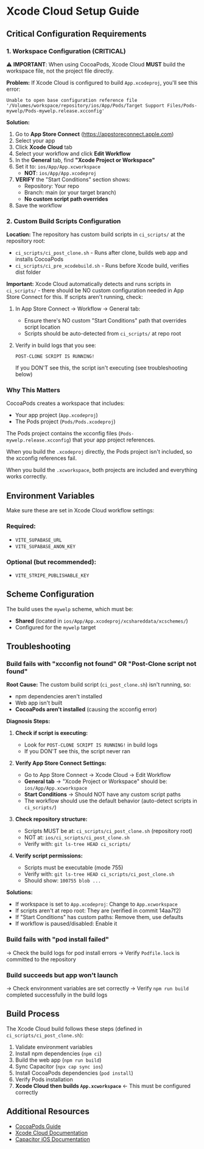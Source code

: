# Xcode Cloud Setup Guide

## Critical Configuration Requirements

### 1. Workspace Configuration (CRITICAL)

⚠️ **IMPORTANT**: When using CocoaPods, Xcode Cloud **MUST** build the workspace file, not the project file directly.

**Problem:** If Xcode Cloud is configured to build `App.xcodeproj`, you'll see this error:
```
Unable to open base configuration reference file
'/Volumes/workspace/repository/ios/App/Pods/Target Support Files/Pods-mywelp/Pods-mywelp.release.xcconfig'
```

**Solution:**

1. Go to **App Store Connect** (https://appstoreconnect.apple.com)
2. Select your app
3. Click **Xcode Cloud** tab
4. Select your workflow and click **Edit Workflow**
5. In the **General** tab, find **"Xcode Project or Workspace"**
6. Set it to: `ios/App/App.xcworkspace`
   - **NOT**: `ios/App/App.xcodeproj`
7. **VERIFY** the "Start Conditions" section shows:
   - Repository: Your repo
   - Branch: main (or your target branch)
   - **No custom script path overrides**
8. Save the workflow

### 2. Custom Build Scripts Configuration

**Location:** The repository has custom build scripts in `ci_scripts/` at the repository root:
- `ci_scripts/ci_post_clone.sh` - Runs after clone, builds web app and installs CocoaPods
- `ci_scripts/ci_pre_xcodebuild.sh` - Runs before Xcode build, verifies dist folder

**Important:** Xcode Cloud automatically detects and runs scripts in `ci_scripts/` - there should be NO custom configuration needed in App Store Connect for this. If scripts aren't running, check:

1. In App Store Connect → Workflow → General tab:
   - Ensure there's NO custom "Start Conditions" path that overrides script location
   - Scripts should be auto-detected from `ci_scripts/` at repo root

2. Verify in build logs that you see:
   ```
   POST-CLONE SCRIPT IS RUNNING!
   ```
   If you DON'T see this, the script isn't executing (see troubleshooting below)

### Why This Matters

CocoaPods creates a workspace that includes:
- Your app project (`App.xcodeproj`)
- The Pods project (`Pods/Pods.xcodeproj`)

The Pods project contains the xcconfig files (`Pods-mywelp.release.xcconfig`) that your app project references.

When you build the `.xcodeproj` directly, the Pods project isn't included, so the xcconfig references fail.

When you build the `.xcworkspace`, both projects are included and everything works correctly.

## Environment Variables

Make sure these are set in Xcode Cloud workflow settings:

### Required:
- `VITE_SUPABASE_URL`
- `VITE_SUPABASE_ANON_KEY`

### Optional (but recommended):
- `VITE_STRIPE_PUBLISHABLE_KEY`

## Scheme Configuration

The build uses the `mywelp` scheme, which must be:
- **Shared** (located in `ios/App/App.xcodeproj/xcshareddata/xcschemes/`)
- Configured for the `mywelp` target

## Troubleshooting

### Build fails with "xcconfig not found" OR "Post-Clone script not found"

**Root Cause:** The custom build script (`ci_post_clone.sh`) isn't running, so:
- npm dependencies aren't installed
- Web app isn't built
- **CocoaPods aren't installed** (causing the xcconfig error)

**Diagnosis Steps:**

1. **Check if script is executing:**
   - Look for `POST-CLONE SCRIPT IS RUNNING!` in build logs
   - If you DON'T see this, the script never ran

2. **Verify App Store Connect Settings:**
   - Go to App Store Connect → Xcode Cloud → Edit Workflow
   - **General tab** → "Xcode Project or Workspace" should be: `ios/App/App.xcworkspace`
   - **Start Conditions** → Should NOT have any custom script paths
   - The workflow should use the default behavior (auto-detect scripts in `ci_scripts/`)

3. **Check repository structure:**
   - Scripts MUST be at: `ci_scripts/ci_post_clone.sh` (repository root)
   - NOT at: `ios/ci_scripts/ci_post_clone.sh`
   - Verify with: `git ls-tree HEAD ci_scripts/`

4. **Verify script permissions:**
   - Scripts must be executable (mode 755)
   - Verify with: `git ls-tree HEAD ci_scripts/ci_post_clone.sh`
   - Should show: `100755 blob ...`

**Solutions:**

- If workspace is set to `App.xcodeproj`: Change to `App.xcworkspace`
- If scripts aren't at repo root: They are (verified in commit 14aa7f2)
- If "Start Conditions" has custom paths: Remove them, use defaults
- If workflow is paused/disabled: Enable it

### Build fails with "pod install failed"
→ Check the build logs for pod install errors
→ Verify `Podfile.lock` is committed to the repository

### Build succeeds but app won't launch
→ Check environment variables are set correctly
→ Verify `npm run build` completed successfully in the build logs

## Build Process

The Xcode Cloud build follows these steps (defined in `ci_scripts/ci_post_clone.sh`):

1. Validate environment variables
2. Install npm dependencies (`npm ci`)
3. Build the web app (`npm run build`)
4. Sync Capacitor (`npx cap sync ios`)
5. Install CocoaPods dependencies (`pod install`)
6. Verify Pods installation
7. **Xcode Cloud then builds `App.xcworkspace`** ← This must be configured correctly

## Additional Resources

- [CocoaPods Guide](https://guides.cocoapods.org/)
- [Xcode Cloud Documentation](https://developer.apple.com/documentation/xcode/xcode-cloud)
- [Capacitor iOS Documentation](https://capacitorjs.com/docs/ios)
